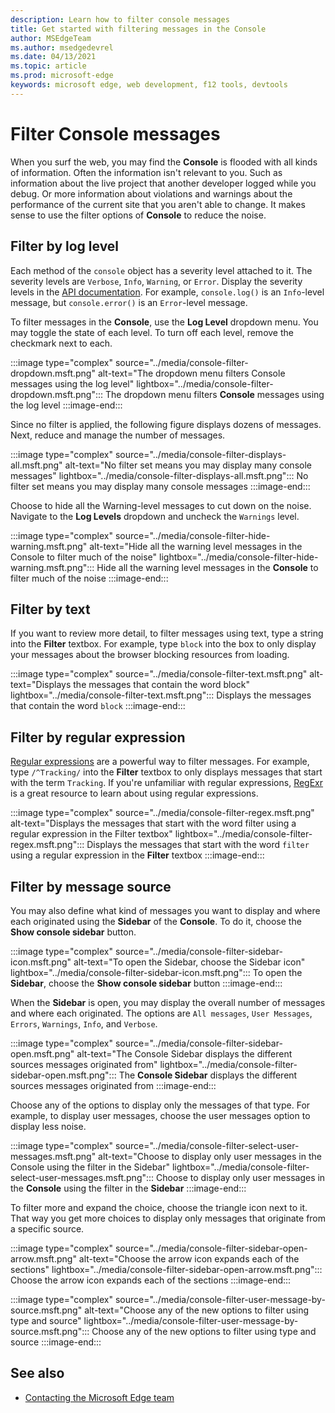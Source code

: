 ```yaml
---
description: Learn how to filter console messages
title: Get started with filtering messages in the Console
author: MSEdgeTeam
ms.author: msedgedevrel
ms.date: 04/13/2021
ms.topic: article
ms.prod: microsoft-edge
keywords: microsoft edge, web development, f12 tools, devtools
---
```

# Filter Console messages

When you surf the web, you may find the **Console** is flooded with all kinds of information.  Often the information isn't relevant to you.  Such as information about the live project that another developer logged while you debug.  Or more information about violations and warnings about the performance of the current site that you aren't able to change.  It makes sense to use the filter options of **Console** to reduce the noise.

## Filter by log level

Each method of the `console` object has a severity level attached to it.  The severity levels are `Verbose`, `Info`, `Warning`, or `Error`.  Display the severity levels in the [API documentation][DevtoolsConsoleApi].  For example, `console.log()` is an `Info`-level message, but `console.error()` is an `Error`-level message.

To filter messages in the **Console**, use the **Log Level** dropdown menu.  You may toggle the state of each level.  To turn off each level, remove the checkmark next to each.

:::image type="complex" source="../media/console-filter-dropdown.msft.png" alt-text="The dropdown menu filters Console messages using the log level" lightbox="../media/console-filter-dropdown.msft.png":::
    The dropdown menu filters **Console** messages using the log level
:::image-end:::

Since no filter is applied, the following figure displays dozens of messages.  Next, reduce and manage the number of messages.

:::image type="complex" source="../media/console-filter-displays-all.msft.png" alt-text="No filter set means you may display many console messages" lightbox="../media/console-filter-displays-all.msft.png":::
    No filter set means you may display many console messages
:::image-end:::

Choose to hide all the Warning-level messages to cut down on the noise.  Navigate to the **Log Levels** dropdown and uncheck the `Warnings` level.

:::image type="complex" source="../media/console-filter-hide-warning.msft.png" alt-text="Hide all the warning level messages in the Console to filter much of the noise" lightbox="../media/console-filter-hide-warning.msft.png":::
    Hide all the warning level messages in the **Console** to filter much of the noise
:::image-end:::

## Filter by text

If you want to review more detail, to filter messages using text, type a string into the **Filter** textbox.  For example, type `block` into the box to only display your messages about the browser blocking resources from loading.

:::image type="complex" source="../media/console-filter-text.msft.png" alt-text="Displays the messages that contain the word block" lightbox="../media/console-filter-text.msft.png":::
    Displays the messages that contain the word `block`
:::image-end:::

## Filter by regular expression

[Regular expressions][MdnDocsWebJavascriptGuideRegularExpressions] are a powerful way to filter messages.  For example, type `/^Tracking/` into the **Filter** textbox to only displays messages that start with the term `Tracking`.  If you're unfamiliar with regular expressions, [RegExr][RegExrMain] is a great resource to learn about using regular expressions.

:::image type="complex" source="../media/console-filter-regex.msft.png" alt-text="Displays the messages that start with the word filter using a regular expression in the Filter textbox" lightbox="../media/console-filter-regex.msft.png":::
    Displays the messages that start with the word `filter` using a regular expression in the **Filter** textbox
:::image-end:::

## Filter by message source

You may also define what kind of messages you want to display and where each originated using the **Sidebar** of the **Console**.  To do it, choose the **Show console sidebar** button.

:::image type="complex" source="../media/console-filter-sidebar-icon.msft.png" alt-text="To open the Sidebar, choose the Sidebar icon" lightbox="../media/console-filter-sidebar-icon.msft.png":::
    To open the **Sidebar**, choose the **Show console sidebar** button
:::image-end:::

When the **Sidebar** is open, you may display the overall number of messages and where each originated.  The options are `All messages`, `User Messages`, `Errors`, `Warnings`, `Info`, and `Verbose`.

:::image type="complex" source="../media/console-filter-sidebar-open.msft.png" alt-text="The Console Sidebar displays the different sources messages originated from" lightbox="../media/console-filter-sidebar-open.msft.png":::
    The **Console Sidebar** displays the different sources messages originated from
:::image-end:::

Choose any of the options to display only the messages of that type.  For example, to display user messages, choose the user messages option to display less noise.

:::image type="complex" source="../media/console-filter-select-user-messages.msft.png" alt-text="Choose to display only user messages in the Console using the filter in the Sidebar" lightbox="../media/console-filter-select-user-messages.msft.png":::
    Choose to display only user messages in the **Console** using the filter in the **Sidebar**
:::image-end:::

To filter more and expand the choice, choose the triangle icon next to it.  That way you get more choices to display only messages that originate from a specific source.

:::image type="complex" source="../media/console-filter-sidebar-open-arrow.msft.png" alt-text="Choose the arrow icon expands each of the sections" lightbox="../media/console-filter-sidebar-open-arrow.msft.png":::
    Choose the arrow icon expands each of the sections
:::image-end:::

:::image type="complex" source="../media/console-filter-user-message-by-source.msft.png" alt-text="Choose any of the new options to filter using type and source" lightbox="../media/console-filter-user-message-by-source.msft.png":::
    Choose any of the new options to filter using type and source
:::image-end:::


<!-- ====================================================================== -->
## See also

*  [Contacting the Microsoft Edge team][Contact]


<!-- ====================================================================== -->
<!-- links -->
[Contact]: ../../contact.md "Contacting the Microsoft Edge team | Microsoft Edge Developer documentation"
[DevtoolsConsoleApi]: ./api.md "Console API reference | Microsoft Docs"  

[MdnDocsWebJavascriptGuideRegularExpressions]: https://developer.mozilla.org/docs/Web/JavaScript/Guide/Regular_Expressions "Regular Expressions | MDN"

[RegExrMain]: https://regexr.com "RegExr"
